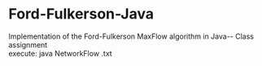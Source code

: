# Ford-Fulkerson-Java
Implementation of the Ford-Fulkerson MaxFlow algorithm in Java-- Class assignment  
execute: java NetworkFlow <filename>.txt
